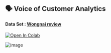 ## :speaking_head: Voice of Customer Analytics
#### Data Set : [Wongnai review](https://github.com/wongnai/wongnai-corpus?fbclid=IwAR1cx9SN3JIdtSN3TT89pUFyyZEw8DGSQ8ryUx9VhKjXtNvFlj9goiEodGg)

[![Open In Colab](https://colab.research.google.com/assets/colab-badge.svg)](https://colab.research.google.com/drive/1soEu5T90lNPXTp8rstt0u7NyI0J2IWkX?usp=sharing)

![image](https://github.com/puwadonsri/MADT-8101-Customer-Analytics/assets/114323892/e0d9cdf9-f38f-4a7a-b7af-dcacff38b8ea)
